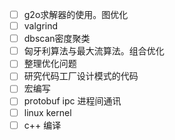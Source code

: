 - [ ] g2o求解器的使用。图优化
- [ ] valgrind
- [ ] dbscan密度聚类
- [ ] 匈牙利算法与最大流算法。组合优化
- [ ] 整理优化问题
- [ ] 研究代码工厂设计模式的代码
- [ ] 宏编写
- [ ] protobuf ipc 进程间通讯
- [ ] linux kernel
- [ ] c++ 编译